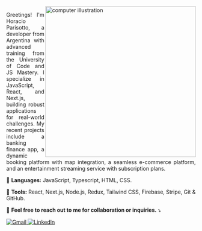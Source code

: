 <img src="https://raw.githubusercontent.com/MicaelliMedeiros/micaellimedeiros/master/image/computer-illustration.png" alt="computer illustration" width="400" align="right">

<p style="text-align: justify;">
  Greetings! I'm Horacio Parisotto, a developer from Argentina with advanced training from the University of Code and JS Mastery. I specialize in JavaScript, React, and Next.js, building robust applications for real-world challenges. My recent projects include a banking finance app, a dynamic booking platform with map integration, a seamless e-commerce platform, and an entertainment streaming service with subscription plans.
</p>

<p>
  🦄 <strong>Languages:</strong> JavaScript, Typescript, HTML, CSS.
</p>

<p>
  💼 <strong>Tools:</strong> React, Next.js, Node.js, Redux, Tailwind CSS, Firebase, Stripe, Git & GitHub.
</p>

<p>
  💌 <strong>Feel free to reach out to me for collaboration or inquiries.</strong> ⤵️
</p>

<p>
  <a href="mailto:parisottohoracio@gmail.com" title="Gmail">
    <img src="https://img.shields.io/badge/-Gmail-FF0000?style=flat-square&labelColor=FF0000&logo=gmail&logoColor=white" alt="Gmail"/>
  </a>
  <a href="https://www.linkedin.com/in/horacioparisotto/" title="LinkedIn">
    <img src="https://img.shields.io/badge/-Linkedin-0e76a8?style=flat-square&logo=Linkedin&logoColor=white" alt="LinkedIn"/>
  </a>
</p>

